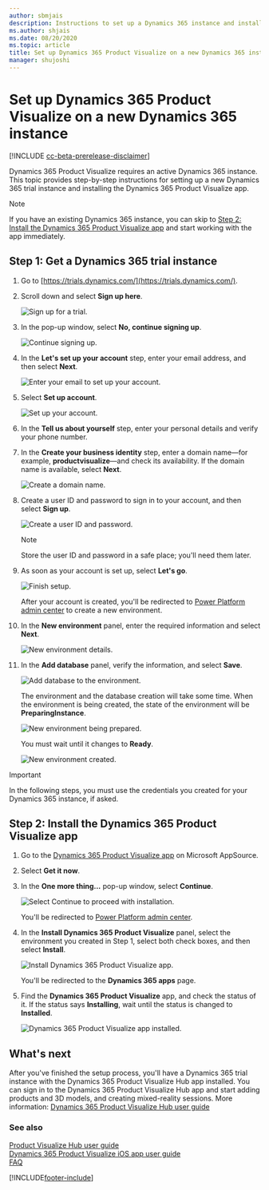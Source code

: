 ```yaml
---
author: sbmjais
description: Instructions to set up a Dynamics 365 instance and install the Dynamics 365 Product Visualize app
ms.author: shjais
ms.date: 08/20/2020
ms.topic: article
title: Set up Dynamics 365 Product Visualize on a new Dynamics 365 instance
manager: shujoshi
---
```


# Set up Dynamics 365 Product Visualize on a new Dynamics 365 instance

[!INCLUDE [cc-beta-prerelease-disclaimer](../includes/cc-beta-prerelease-disclaimer.md)]

Dynamics 365 Product Visualize requires an active Dynamics 365 instance. This topic provides step-by-step instructions for setting up a new Dynamics 365 trial instance and installing the Dynamics 365 Product Visualize app.

> [!NOTE]
> If you have an existing Dynamics 365 instance, you can skip to [Step 2: Install the Dynamics 365 Product Visualize app](#step-2-install-the-dynamics-365-product-visualize-app) and start working with the app immediately.

## Step 1: Get a Dynamics 365 trial instance

1. Go to [https://trials.dynamics.com/](https://trials.dynamics.com/).

2. Scroll down and select **Sign up here**.

    ![Sign up for a trial.](media/trials-page.png "Sign up for a trial")

3. In the pop-up window, select **No, continue signing up**.

    ![Continue signing up.](media/continue-step.png "Continue signing up")

4. In the **Let's set up your account** step, enter your email address, and then select **Next**.

    ![Enter your email to set up your account.](media/wizard-step1.png "Enter your email to set up your account")

5. Select **Set up account**.

    ![Set up your account.](media/wizard-step1_1.png "Set up your account")

6. In the **Tell us about yourself** step, enter your personal details and verify your phone number.

7. In the **Create your business identity** step, enter a domain name&mdash;for example, **productvisualize**&mdash;and check its availability. If the domain name is available, select **Next**.

    ![Create a domain name.](media/wizard-step3.png "Create a domain name")

8. Create a user ID and password to sign in to your account, and then select **Sign up**.

    ![Create a user ID and password.](media/wizard-step3_1.png "Create a user ID and password")

    > [!NOTE]
    > Store the user ID and password in a safe place; you'll need them later.

9. As soon as your account is set up, select **Let's go**.

    ![Finish setup.](media/wizard-step4.png "Finish setup")

    After your account is created, you'll be redirected to [Power Platform admin center](https://admin.powerplatform.microsoft.com) to create a new environment.

10. In the **New environment** panel, enter the required information and select **Next**.

    ![New environment details.](media/create-new-env.png "New environment details")

11. In the **Add database** panel, verify the information, and select **Save**.

    ![Add database to the environment.](media/add-database.png "Add database to the environment")

    The environment and the database creation will take some time. When the environment is being created, the state of the environment will be **PreparingInstance**. 

    ![New environment being prepared.](media/env-creating.png "New environment being prepared")
    
    You must wait until it changes to **Ready**.

    ![New environment created.](media/env-created.png "New environment created")

 > [!IMPORTANT]
 > In the following steps, you must use the credentials you created for your Dynamics 365 instance, if asked.

## Step 2: Install the Dynamics 365 Product Visualize app

1. Go to the [Dynamics 365 Product Visualize app](https://appsource.microsoft.com/en-us/product/dynamics-365/mscrm.d365_product_visualize?tab=Overview) on Microsoft AppSource.

2. Select **Get it now**.

3. In the **One more thing...** pop-up window, select **Continue**.

    ![Select Continue to proceed with installation.](media/continue-step-app.png "Select Continue to proceed with installation")

    You'll be redirected to [Power Platform admin center](https://admin.powerplatform.microsoft.com).

4. In the **Install Dynamics 365 Product Visualize** panel, select the environment you created in Step 1, select both check boxes, and then select **Install**.

    ![Install Dynamics 365 Product Visualize app.](media/install-pv-app.png "Install Dynamics 365 Product Visualize app")

    You'll be redirected to the **Dynamics 365 apps** page.

5. Find the **Dynamics 365 Product Visualize** app, and check the status of it. If the status says **Installing**, wait until the status is changed to **Installed**.

    ![Dynamics 365 Product Visualize app installed.](media/pv-app-installed.png "Dynamics 365 Product Visualize app installed")

## What's next

After you've finished the setup process, you'll have a Dynamics 365 trial instance with the Dynamics 365 Product Visualize Hub app installed. You can sign in to the Dynamics 365 Product Visualize Hub app and start adding products and 3D models, and creating mixed-reality sessions. More information: [Dynamics 365 Product Visualize Hub user guide](hub-user-guide.md)

### See also

[Product Visualize Hub user guide](hub-user-guide.md)<br>
[Dynamics 365 Product Visualize iOS app user guide](user-guide.md)<br>
[FAQ](faq.md)


[!INCLUDE[footer-include](../includes/footer-banner.md)]
